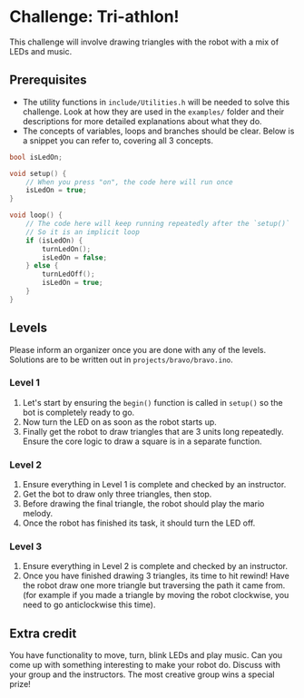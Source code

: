 # Challenge: Tri-athlon!

This challenge will involve drawing triangles with the robot with a mix of LEDs and music.

## Prerequisites

- The utility functions in `include/Utilities.h` will be needed to solve this challenge. Look at how they are used in the `examples/` folder and their descriptions for more detailed explanations about what they do.
- The concepts of variables, loops and branches should be clear. Below is a snippet you can refer to, covering all 3 concepts.

```cpp
bool isLedOn;

void setup() {
    // When you press "on", the code here will run once
    isLedOn = true;
}

void loop() {
    // The code here will keep running repeatedly after the `setup()`
    // So it is an implicit loop
    if (isLedOn) {
        turnLedOn();
        isLedOn = false;
    } else {
        turnLedOff();
        isLedOn = true;
    }
}
```

## Levels

Please inform an organizer once you are done with any of the levels. Solutions are to be written out in `projects/bravo/bravo.ino`.

### Level 1

1. Let's start by ensuring the `begin()` function is called in `setup()` so the bot is completely ready to go.
2. Now turn the LED on as soon as the robot starts up.
3. Finally get the robot to draw triangles that are 3 units long repeatedly. Ensure the core logic to draw a square is in a separate function.

### Level 2

1. Ensure everything in Level 1 is complete and checked by an instructor.
2. Get the bot to draw only three triangles, then stop.
3. Before drawing the final triangle, the robot should play the mario melody.
4. Once the robot has finished its task, it should turn the LED off.

### Level 3

1. Ensure everything in Level 2 is complete and checked by an instructor.
2. Once you have finished drawing 3 triangles, its time to hit rewind! Have the robot draw one more triangle but traversing the path it came from. (for example if you made a triangle by moving the robot clockwise, you need to go anticlockwise this time).

## Extra credit

You have functionality to move, turn, blink LEDs and play music. Can you come up with something interesting to make your robot do. Discuss with your group and the instructors. The most creative group wins a special prize!
